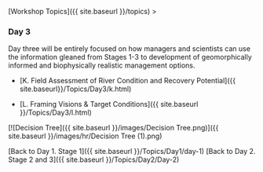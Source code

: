 [Workshop Topics]({{ site.baseurl }}/topics)‎ > ‎

### Day 3

Day three will be entirely focused on how managers and scientists can use the information gleaned from Stages 1-3 to development of geomorphically informed and biophysically realistic management options. 

* [K. Field Assessment of River Condition and Recovery Potential]({{ site.baseurl}}/Topics/Day3/k.html)

- [L. Framing Visions & Target Conditions]({{ site.baseurl }}/Topics/Day3/l.html)

[![Decision Tree]({{ site.baseurl }}/images/Decision Tree.png)]({{ site.baseurl }}/images/hr/Decision Tree (1).png)



[Back to Day 1. Stage 1]({{ site.baseurl }}/Topics/Day1/day-1)  	      [Back to Day 2. Stage 2 and 3]({{ site.baseurl }}/Topics/Day2/Day-2)  	
